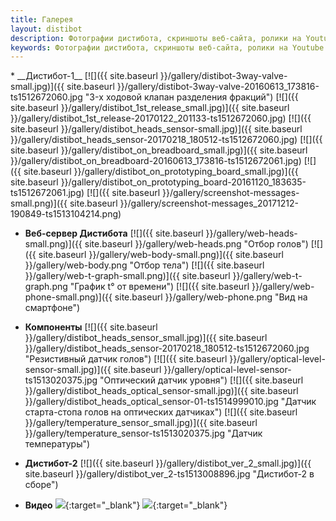 ```yaml
---
title: Галерея
layout: distibot
description: Фотографии дистибота, скриншоты веб-сайта, ролики на Youtube
keywords: Фотографии дистибота, скриншоты веб-сайта, ролики на Youtube
---
```

<div id="gallery_ul" markdown='1'>
* __Дистибот-1__
[![]({{ site.baseurl }}/gallery/distibot-3way-valve-small.jpg)]({{ site.baseurl }}/gallery/distibot-3way-valve-20160613_173816-ts1512672060.jpg "3-х ходовой клапан разделения фракций")
[![]({{ site.baseurl }}/gallery/distibot_1st_release_small.jpg)]({{ site.baseurl }}/gallery/distibot_1st_release-20170122_201133-ts1512672060.jpg)
[![]({{ site.baseurl }}/gallery/distibot_heads_sensor-small.jpg)]({{ site.baseurl }}/gallery/distibot_heads_sensor-20170218_180512-ts1512672060.jpg)
[![]({{ site.baseurl }}/gallery/distibot_on_breadboard_small.jpg)]({{ site.baseurl }}/gallery/distibot_on_breadboard-20160613_173816-ts1512672061.jpg)
[![]({{ site.baseurl }}/gallery/distibot_on_prototyping_board_small.jpg)]({{ site.baseurl }}/gallery/distibot_on_prototyping_board-20161120_183635-ts1512672061.jpg)
[![]({{ site.baseurl }}/gallery/screenshot-messages-small.png)]({{ site.baseurl }}/gallery/screenshot-messages_20171212-190849-ts1513104214.png)

* __Веб-сервер Дистибота__
[![]({{ site.baseurl }}/gallery/web-heads-small.png)]({{ site.baseurl }}/gallery/web-heads.png  "Отбор голов")
[![]({{ site.baseurl }}/gallery/web-body-small.png)]({{ site.baseurl }}/gallery/web-body.png "Отбор тела")
[![]({{ site.baseurl }}/gallery/web-t-graph-small.png)]({{ site.baseurl }}/gallery/web-t-graph.png "График t° от времени")
[![]({{ site.baseurl }}/gallery/web-phone-small.png)]({{ site.baseurl }}/gallery/web-phone.png "Вид на смартфоне")

* __Компоненты__
[![]({{ site.baseurl }}/gallery/distibot_heads_sensor_small.jpg)]({{ site.baseurl }}/gallery/distibot_heads_sensor-20170218_180512-ts1512672060.jpg "Резистивный датчик голов")
[![]({{ site.baseurl }}/gallery/optical-level-sensor-small.jpg)]({{ site.baseurl }}/gallery/optical-level-sensor-ts1513020375.jpg "Оптический датчик уровня")
[![]({{ site.baseurl }}/gallery/distibot_heads_optical_sensor-small.jpg)]({{ site.baseurl }}/gallery/distibot_heads_optical_sensor-01-ts1514999010.jpg "Датчик старта-стопа голов на оптических датчиках")
[![]({{ site.baseurl }}/gallery/temperature_sensor_small.jpg)]({{ site.baseurl }}/gallery/temperature_sensor-ts1513020375.jpg "Датчик температуры")

* __Дистибот-2__
[![]({{ site.baseurl }}/gallery/distibot_ver_2_small.jpg)]({{ site.baseurl }}/gallery/distibot_ver_2-ts1513008896.jpg "Дистибот-2 в сборе")

* __Видео__
[![](https://img.youtube.com/vi/NM50EDFDwC4/0.jpg)](http://www.youtube.com/watch?feature=player_embedded&v=NM50EDFDwC4 "Дистибот управляет индукционной плиткой, часть 1/2"){:target="_blank"}
[![](https://img.youtube.com/vi/Xp3yWm6DmFE/0.jpg)](http://www.youtube.com/watch?feature=player_embedded&v=Xp3yWm6DmFE "Дистибот управляет индукционной плиткой, часть 2/2"){:target="_blank"}

</div>
